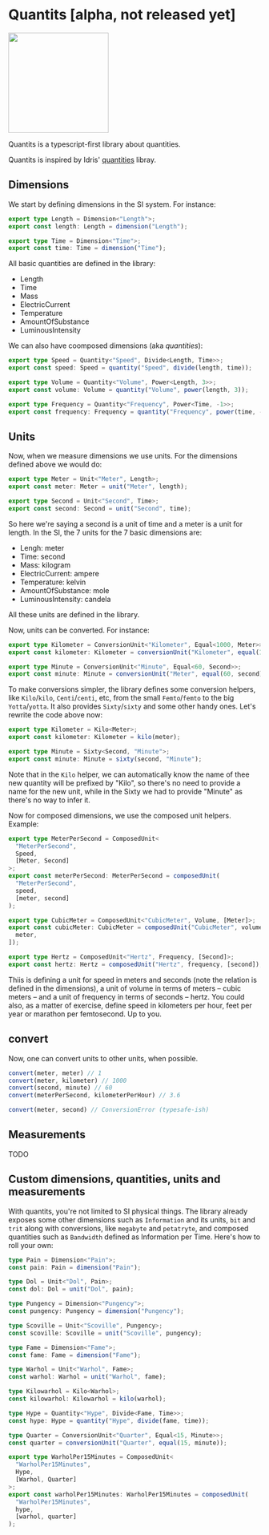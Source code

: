 # Quantits [alpha, not released yet]

<img src="https://upload.wikimedia.org/wikipedia/commons/3/3c/SI_Illustration_Base_Units_and_Constants_Colour_Full.svg" width=200 />

Quantits is a typescript-first library about quantities.

Quantits is inspired by Idris' [quantities](https://github.com/timjb/quantities) libray.

## Dimensions

We start by defining dimensions in the SI system. For instance:

```ts
export type Length = Dimension<"Length">;
export const length: Length = dimension("Length");

export type Time = Dimension<"Time">;
export const time: Time = dimension("Time");
```

All basic quantities are defined in the library:

- Length
- Time
- Mass
- ElectricCurrent
- Temperature
- AmountOfSubstance
- LuminousIntensity

We can also have coomposed dimensions (aka _quantities_):

```ts
export type Speed = Quantity<"Speed", Divide<Length, Time>>;
export const speed: Speed = quantity("Speed", divide(length, time));

export type Volume = Quantity<"Volume", Power<Length, 3>>;
export const volume: Volume = quantity("Volume", power(length, 3));

export type Frequency = Quantity<"Frequency", Power<Time, -1>>;
export const frequency: Frequency = quantity("Frequency", power(time, -1));
```

## Units

Now, when we measure dimensions we use units. For the dimensions defined above we would do:

```ts
export type Meter = Unit<"Meter", Length>;
export const meter: Meter = unit("Meter", length);

export type Second = Unit<"Second", Time>;
export const second: Second = unit("Second", time);
```

So here we're saying a second is a unit of time and a meter is a unit for length. In the SI, the 7 units for the 7 basic dimensions are:

- Lengh: meter
- Time: second
- Mass: kilogram
- ElectricCurrent: ampere
- Temperature: kelvin
- AmountOfSubstance: mole
- LuminousIntensity: candela

All these units are defined in the library.

Now, units can be converted. For instance:

```ts
export type Kilometer = ConversionUnit<"Kilometer", Equal<1000, Meter>>;
export const kilometer: Kilometer = conversionUnit("Kilometer", equal(1000, meter));

export type Minute = ConversionUnit<"Minute", Equal<60, Second>>;
export const minute: Minute = conversionUnit("Meter", equal(60, second));
```

To make conversions simpler, the library defines some conversion helpers, like `Kilo`/`kilo`, `Centi`/`centi`, etc, from the small `Femto`/`femto` to the big `Yotta`/`yotta`. It also provides `Sixty`/`sixty` and some other handy ones. Let's rewrite the code above now:

```ts
export type Kilometer = Kilo<Meter>;
export const kilometer: Kilometer = kilo(meter);

export type Minute = Sixty<Second, "Minute">;
export const minute: Minute = sixty(second, "Minute");
```

Note that in the `Kilo` helper, we can automatically know the name of thee new quantity will be prefixed by "Kilo", so there's no need to provide a name for the new unit, while in the Sixty we had to provide "Minute" as there's no way to infer it.

Now for composed dimensions, we use the composed unit helpers. Example:

```ts
export type MeterPerSecond = ComposedUnit<
  "MeterPerSecond",
  Speed,
  [Meter, Second]
>;
export const meterPerSecond: MeterPerSecond = composedUnit(
  "MeterPerSecond",
  speed,
  [meter, second]
);

export type CubicMeter = ComposedUnit<"CubicMeter", Volume, [Meter]>;
export const cubicMeter: CubicMeter = composedUnit("CubicMeter", volume, [
  meter,
]);

export type Hertz = ComposedUnit<"Hertz", Frequency, [Second]>;
export const hertz: Hertz = composedUnit("Hertz", frequency, [second]);
```

Thiis is defining a unit for speed in meters and seconds (note the relation is defined in the dimensions), a unit of volume in terms of meters – cubic meters – and a unit of frequency in terms of seconds – hertz. You could also, as a matter of exercise, define speed in kilometers per hour, feet per year or marathon per femtosecond. Up to you.

## convert

Now, one can convert units to other units, when possible.

```ts
convert(meter, meter) // 1
convert(meter, kilometer) // 1000
convert(second, minute) // 60
convert(meterPerSecond, kilometerPerHour) // 3.6

convert(meter, second) // ConversionError (typesafe-ish)
```

## Measurements

TODO

## Custom dimensions, quantities, units and measurements

With quantits, you're not limited to SI physical things. The library already exposes some other dimensions such as `Information` and its units, `bit` and `trit` along with conversions, like `megabyte` and `petatryte`, and composed quantities such as `Bandwidth` defined as Information per Time. Here's how to roll your own:

```ts
type Pain = Dimension<"Pain">;
const pain: Pain = dimension("Pain");

type Dol = Unit<"Dol", Pain>;
const dol: Dol = unit("Dol", pain);

type Pungency = Dimension<"Pungency">;
const pungency: Pungency = dimension("Pungency");

type Scoville = Unit<"Scoville", Pungency>;
const scoville: Scoville = unit("Scoville", pungency);

type Fame = Dimension<"Fame">;
const fame: Fame = dimension("Fame");

type Warhol = Unit<"Warhol", Fame>;
const warhol: Warhol = unit("Warhol", fame);

type Kilowarhol = Kilo<Warhol>;
const kilowarhol: Kilowarhol = kilo(warhol);

type Hype = Quantity<"Hype", Divide<Fame, Time>>;
const hype: Hype = quantity("Hype", divide(fame, time));

type Quarter = ConversionUnit<"Quarter", Equal<15, Minute>>;
const quarter = conversionUnit("Quarter", equal(15, minute));

export type WarholPer15Minutes = ComposedUnit<
  "WarholPer15Minutes",
  Hype,
  [Warhol, Quarter]
>;
export const warholPer15Minutes: WarholPer15Minutes = composedUnit(
  "WarholPer15Minutes",
  hype,
  [warhol, quarter]
);
```
